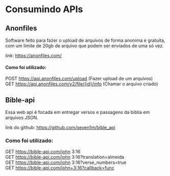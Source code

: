 # Consumindo APIs

## Anonfiles

Software feito para fazer o upload de arquivos de forma anonima e gratuita, com um limite de 20gb de arquivo que podem ser enviados de uma só vez. <br>

link: https://anonfiles.com/

#### Como foi utilizado:

POST https://api.anonfiles.com/upload (Fazer upload de um arquivos)<br>
GET https://api.anonfiles.com/v2/file/{id}/info (Chamar o arquivo criado) <br>

## Bible-api

Essa web api é focada em entregar versos e passagens da biblia em arquivos JSON. <br>

link do github: https://github.com/seven1m/bible_api

### Como foi utilizado:

GET https://bible-api.com/john 3:16 <br>
GET https://bible-api.com/john 3:16?translation=almeida <br>
GET https://bible-api.com/john 3:16?verse_numbers=true <br>
GET https://bible-api.com/john+3:16?callback=func <br>
